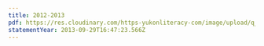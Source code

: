 ```yaml
---
title: 2012-2013
pdf: https://res.cloudinary.com/https-yukonliteracy-com/image/upload/q_35/v1648542389/agr-2012-2013_bi5njw.pdf
statementYear: 2013-09-29T16:47:23.566Z
---
```

